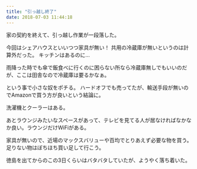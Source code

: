 ```yaml
---
title: "引っ越し終了"
date: 2018-07-03 11:44:18
---
```


家の契約を終えて、引っ越し作業が一段落した。

今回はシェアハウスといいつつ家具が無い！
共用の冷蔵庫が無いというのは計算外だった。
キッチンはあるのに…

雨降った時でも傘で飯食べに行くのに困らない所なら冷蔵庫無しでもいいのだが、ここは田舎なので冷蔵庫は要るかなぁ。

という事で小さな奴をポチる。
ハードオフでも売ってたが、輸送手段が無いのでAmazonで買う方が良いという結論に。

洗濯機とクーラーはある。

あとラウンジみたいなスペースがあって、テレビを見てる人が居なければなかなか良い。ラウンジだけWiFiがある。

家具が無いので、近場のマックスバリューや百均でとりあえず必要な物を買う。
足りない物はぼちほち買い足して行こう。

徳島を出てからのこの3日くらいはバタバタしていたが、ようやく落ち着いた。
